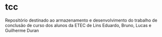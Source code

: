 # tcc
Repositório destinado ao armazenamento e desenvolvimento do trabalho de conclusão de curso dos alunos da ETEC de Lins Eduardo, Bruno, Lucas e Guilherme Duran

